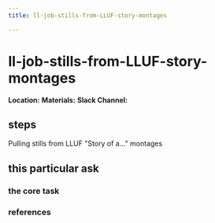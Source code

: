 ```yaml
---
title: ll-job-stills-from-LLUF-story-montages

---
```


# ll-job-stills-from-LLUF-story-montages

**Location:** 
**Materials:** 
**Slack Channel:** 

## steps
Pulling stills from LLUF "Story of a..." montages

## this particular ask

### the core task

### references
